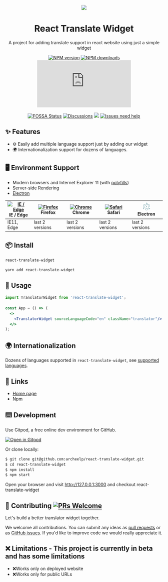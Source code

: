 <p align="center">
  <a href="">
    <img width="200" src="https://gw.alipayobjects.com/zos/rmsportal/KDpgvguMpGfqaHPjicRK.svg">
  </a>
</p>

<h1 align="center">React Translate Widget</h1>

<div align="center">

A project for adding translate support in react website using just a simple widget

[![NPM version][npm-image]][npm-url] [![NPM downloads][download-image]][download-url] [![][bundlesize-js-image]][unpkg-js-url]

[![FOSSA Status][fossa-image]][fossa-url] [![Discussions][discussions-image]][discussions-url] [![][issues-helper-image]][issues-helper-url] [![Issues need help][help-wanted-image]][help-wanted-url]

[npm-image]: http://img.shields.io/npm/v/react-translate-widget.svg?style=flat-square
[npm-url]: http://npmjs.org/package/react-translate-widget
[download-image]: https://img.shields.io/npm/dm/react-translate-widget.svg?style=flat-square
[download-url]: https://npmjs.org/package/react-translate-widget
[fossa-image]: https://app.fossa.io/api/projects/git%2Bgithub.com%2Farcheelp%2Freact-translate-widget.svg?type=shield
[fossa-url]: https://app.fossa.io/projects/git%2Bgithub.com%2Farcheelp%2Freact-translate-widget?ref=badge_shield
[help-wanted-image]: https://flat.badgen.net/github/label-issues/archeelp/react-translate-widget/help%20wanted/open
[help-wanted-url]: https://github.com/archeelp/react-translate-widget/issues?q=is%3Aopen+is%3Aissue+label%3A%22help+wanted%22
[discussions-image]: https://img.shields.io/badge/discussions-on%20github-blue?style=flat-square
[discussions-url]: https://github.com/archeelp/react-translate-widget/discussions
[bundlesize-js-image]: https://img.badgesize.io/https:/unpkg.com/react-translate-widget/dist/react-translate-widget.min.js?label=react-translate-widget.min.js&compression=gzip&style=flat-square
[unpkg-js-url]: https://unpkg.com/browse/react-translate-widget/dist/react-translate-widget.min.js
[issues-helper-image]: https://img.shields.io/badge/using-issues--helper-orange?style=flat-square
[issues-helper-url]: https://github.com/actions-cool/issues-helper
</div>


## ✨ Features

- ⚙️ Easily add multiple language support just by adding our widget
- 🌍 Internationalization support for dozens of languages.


## 🖥 Environment Support

- Modern browsers and Internet Explorer 11 (with [polyfills](https://stackoverflow.com/questions/57020976/polyfills-in-2019-for-ie11))
- Server-side Rendering
- [Electron](https://www.electronjs.org/)

| [<img src="https://raw.githubusercontent.com/alrra/browser-logos/master/src/edge/edge_48x48.png" alt="IE / Edge" width="24px" height="24px" />](http://godban.github.io/browsers-support-badges/)<br>IE / Edge | [<img src="https://raw.githubusercontent.com/alrra/browser-logos/master/src/firefox/firefox_48x48.png" alt="Firefox" width="24px" height="24px" />](http://godban.github.io/browsers-support-badges/)<br>Firefox | [<img src="https://raw.githubusercontent.com/alrra/browser-logos/master/src/chrome/chrome_48x48.png" alt="Chrome" width="24px" height="24px" />](http://godban.github.io/browsers-support-badges/)<br>Chrome | [<img src="https://raw.githubusercontent.com/alrra/browser-logos/master/src/safari/safari_48x48.png" alt="Safari" width="24px" height="24px" />](http://godban.github.io/browsers-support-badges/)<br>Safari | [<img src="https://raw.githubusercontent.com/alrra/browser-logos/master/src/electron/electron_48x48.png" alt="Electron" width="24px" height="24px" />](http://godban.github.io/browsers-support-badges/)<br>Electron |
| --- | --- | --- | --- | --- |
| IE11, Edge | last 2 versions | last 2 versions | last 2 versions | last 2 versions |

## 📦 Install

```bash
react-translate-widget
```

```bash
yarn add react-translate-widget
```

## 🔨 Usage

```jsx
import TranslatorWidget from 'react-translate-widget';

const App = () => (
  <>
    <TranslatorWidget sourceLanguageCode="en" className="translator"/>
  </>
);
```

## 🌍 Internationalization

Dozens of languages supported in `react-translate-widget`, see [supported languages](https://github.com/archeelp/react-translate-widget/blob/main/src/lib/constants.js).

## 🔗 Links

- [Home page](https://github.com/archeelp/react-translate-widget)
- [Npm](https://www.npmjs.com/package/react-translate-widget)

## ⌨️ Development

Use Gitpod, a free online dev environment for GitHub.

[![Open in Gitpod](https://gitpod.io/button/open-in-gitpod.svg)](https://gitpod.io/#https://github.com/archeelp/react-translate-widget)

Or clone locally:

```bash
$ git clone git@github.com:archeelp/react-translate-widget.git
$ cd react-translate-widget
$ npm install
$ npm start
```

Open your browser and visit http://127.0.0.1:3000 and checkout react-translate-widget

## 🤝 Contributing [![PRs Welcome](https://img.shields.io/badge/PRs-welcome-brightgreen.svg?style=flat-square)](http://makeapullrequest.com)

Let's build a better translator widget together.

We welcome all contributions. You can submit any ideas as [pull requests](https://github.com/archeelp/react-translate-widget/pulls) or as [GitHub issues](https://github.com/archeelp/react-translate-widget/issues). If you'd like to improve code we would really appreciate it.

## ❌ Limitations - This project is currently in  beta and has some limitations

- ❌Works only on deployed website
- ❌Works only for public URLs